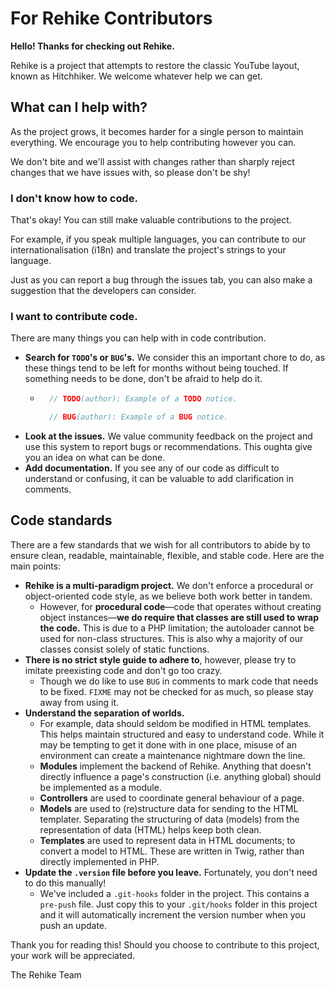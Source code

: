 # For Rehike Contributors

**Hello! Thanks for checking out Rehike.**

Rehike is a project that attempts to restore the classic YouTube layout, known as Hitchhiker. We welcome whatever help we can get.

## What can I help with?

As the project grows, it becomes harder for a single person to maintain everything. We encourage you to help contributing however you can.

We don't bite and we'll assist with changes rather than sharply reject changes that we have issues with, so please don't be shy!

### **I don't know how to code.**

That's okay! You can still make valuable contributions to the project.

For example, if you speak multiple languages, you can contribute to our internationalisation (i18n) and translate the project's strings to your language.

Just as you can report a bug through the issues tab, you can also make a suggestion that the developers can consider.

### **I want to contribute code.**

There are many things you can help with in code contribution.

- **Search for `TODO`'s or `BUG`'s.** We consider this an important chore to do, as these things tend to be left for months without being touched. If something needs to be done, don't be afraid to help do it.
    - ```php
        // TODO(author): Example of a TODO notice.

        // BUG(author): Example of a BUG notice.
      ```
- **Look at the issues.** We value community feedback on the project and use this system to report bugs or recommendations. This oughta give you an idea on what can be done.
- **Add documentation.** If you see any of our code as difficult to understand or confusing, it can be valuable to add clarification in comments.

## Code standards

There are a few standards that we wish for all contributors to abide by to ensure clean, readable, maintainable, flexible, and stable code. Here are the main points:

- **Rehike is a multi-paradigm project.** We don't enforce a procedural or object-oriented code style, as we believe both work better in tandem.
    - However, for **procedural code**—code that operates without creating object instances—**we do require that classes are still used to wrap the code.** This is due to a PHP limitation; the autoloader cannot be used for non-class structures. This is also why a majority of our classes consist solely of static functions.
- **There is no strict style guide to adhere to**, however, please try to imitate preexisting code and don't go too crazy.
    - Though we do like to use `BUG` in comments to mark code that needs to be fixed. `FIXME` may not be checked for as much, so please stay away from using it.
- **Understand the separation of worlds.**
    - For example, data should seldom be modified in HTML templates. This helps maintain structured and easy to understand code. While it may be tempting to get it done with in one place, misuse of an environment can create a maintenance nightmare down the line.
    - **Modules** implement the backend of Rehike. Anything that doesn't directly influence a page's construction (i.e. anything global) should be implemented as a module.
    - **Controllers** are used to coordinate general behaviour of a page.
    - **Models** are used to (re)structure data for sending to the HTML templater. Separating the structuring of data (models) from the representation of data (HTML) helps keep both clean.
    - **Templates** are used to represent data in HTML documents; to convert a model to HTML. These are written in Twig, rather than directly implemented in PHP.
- **Update the `.version` file before you leave.** Fortunately, you don't need to do this manually!
    - We've included a `.git-hooks` folder in the project. This contains a `pre-push` file. Just copy this to your `.git/hooks` folder in this project and it will automatically increment the version number when you push an update.

Thank you for reading this! Should you choose to contribute to this project, your work will be appreciated.

The Rehike Team